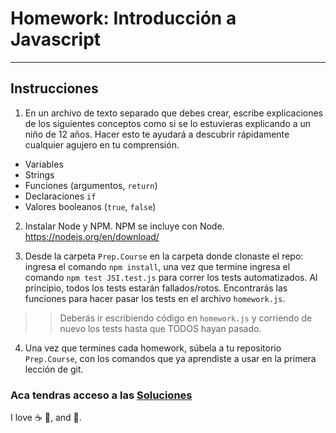 # Homework: Introducción a Javascript

---

## Instrucciones

1. En un archivo de texto separado que debes crear, escribe explicaciones de los siguientes conceptos como si se lo estuvieras explicando a un niño de 12 años. Hacer esto te ayudará a descubrir rápidamente cualquier agujero en tu comprensión.

 * Variables
 * Strings
 * Funciones (argumentos, `return`)
 * Declaraciones `if`
 * Valores booleanos (`true`, `false`)

2. Instalar Node y NPM. NPM se incluye con Node. <https://nodejs.org/en/download/>

3. Desde la carpeta `Prep.Course` en la carpeta donde clonaste el repo: ingresa el comando `npm install`, una vez que termine ingresa el comando `npm test JSI.test.js` para correr los tests automatizados. Al principio, todos los tests estarán fallados/rotos. Encontrarás las funciones para hacer pasar los tests en el archivo `homework.js`.

>> Deberás ir escribiendo código en `homework.js` y corriendo de nuevo los tests hasta que TODOS hayan pasado.

4. Una vez que termines cada homework, súbela a tu repositorio `Prep.Course`, con los comandos que ya aprendiste a usar en la primera lección de git.

### Aca tendras acceso a las [Soluciones](https://github.com/atralice/Curso.Prep.Henry/blob/solution/02-JS-I/homework/homework.js)

I love :coffee: :pizza:, and :dancer:.